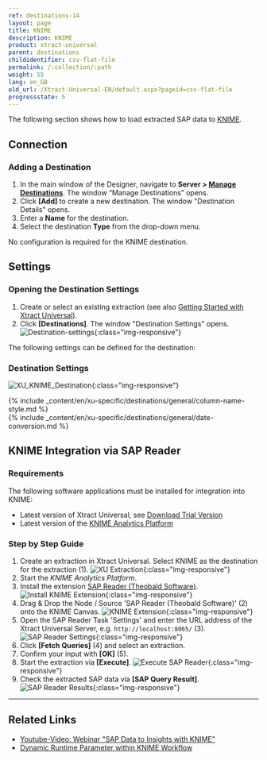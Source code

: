 ```yaml
---
ref: destinations-14
layout: page
title: KNIME
description: KNIME
product: xtract-universal
parent: destinations
childidentifier: csv-flat-file
permalink: /:collection/:path
weight: 55
lang: en_GB
old_url: /Xtract-Universal-EN/default.aspx?pageid=csv-flat-file
progressstate: 5
---
```


The following section shows how to load extracted SAP data to [KNIME](https://www.knime.com/). 

## Connection

### Adding a Destination

1. In the main window of the Designer, navigate to **Server > [Manage Destinations](./managing-destinations)**. The window “Manage Destinations” opens.
2. Click **[Add]** to create a new destination. The window "Destination Details" opens.
3. Enter a **Name** for the destination.
4. Select the destination **Type** from the drop-down menu.

No configuration is required for the KNIME destination.

## Settings

### Opening the Destination Settings
1. Create or select an existing extraction (see also [Getting Started with Xtract Universal](../getting-started/define-a-table-extraction)).
2. Click **[Destinations]**. The window "Destination Settings" opens.
![Destination-settings](/img/content/xu/xu_designer_destination.png){:class="img-responsive"}

The following settings can be defined for the destination:  

### Destination Settings

![XU_KNIME_Destination](/img/content/XU_KNIME_Destination.png){:class="img-responsive"}

{% include _content/en/xu-specific/destinations/general/column-name-style.md %}	  
{% include _content/en/xu-specific/destinations/general/date-conversion.md %}	  

## KNIME Integration via SAP Reader

### Requirements
The following software applications must be installed for integration into KNIME:
- Latest version of Xtract Universal, see [Download Trial Version](https://theobald-software.com/en/download-trial)
- Latest version of the [KNIME Analytics Platform](https://www.knime.com/downloads)

### Step by Step Guide

1. Create an extraction in Xtract Universal. Select KNIME as the destination for the extraction (1).
![XU Extraction](/img/content/knime/xu_extraction.png){:class="img-responsive"}
2. Start the *KNIME Analytics Platform*. 
3. Install the extension [SAP Reader (Theobald Software)](https://hub.knime.com/knime/extensions/org.knime.features.sap.theobald/latest/org.knime.sap.theobald.node.SAPTheobaldReaderNodeFactory).
![Install KNIME Extension](/img/content/knime/install_sap_reader.png){:class="img-responsive"}
4. Drag & Drop the Node / Source 'SAP Reader (Theobald Software)' (2) onto the KNIME Canvas.
![KNIME Extension](/img/content/knime/sap_reader_knime_extension.png){:class="img-responsive"}
5. Open the SAP Reader Task 'Settings' and enter the URL address of the Xtract Universal Server, e.g. `http://localhost:8065/` (3).
![SAP Reader Settings](/img/content/knime/sap_reader_settings.png){:class="img-responsive"}
6. Click **[Fetch Queries]** (4) and select an extraction.
7. Confirm your input with **[OK]** (5).
8. Start the extraction via **[Execute]**. 
![Execute SAP Reader](/img/content/knime/execute_sap_reader.png){:class="img-responsive"}
9. Check the extracted SAP data via **[SAP Query Result]**.
![SAP Reader Results](/img/content/knime/sap_query_results.png){:class="img-responsive"}


****
## Related Links
- [Youtube-Video: Webinar "SAP Data to Insights with KNIME"](https://www.youtube.com/watch?v=KQLLoDUoOEg)
- [Dynamic Runtime Parameter within KNIME Workflow](https://kb.theobald-software.com/xtract-universal/dynamic-runtime-paramater%20within-KNIME-workflow)

